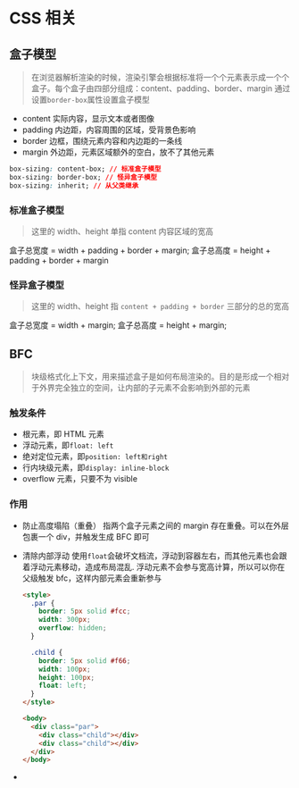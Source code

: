 # CSS 相关

## 盒子模型

> 在浏览器解析渲染的时候，渲染引擎会根据标准将一个个元素表示成一个个盒子。每个盒子由四部分组成：content、padding、border、margin
> 通过设置`border-box`属性设置盒子模型

- content 实际内容，显示文本或者图像
- padding 内边距，内容周围的区域，受背景色影响
- border 边框，围绕元素内容和内边距的一条线
- margin 外边距，元素区域额外的空白，放不了其他元素

```css
box-sizing: content-box; // 标准盒子模型
box-sizing: border-box; // 怪异盒子模型
box-sizing: inherit; // 从父类继承
```

### 标准盒子模型

> 这里的 width、height 单指 content 内容区域的宽高

盒子总宽度 = width + padding + border + margin;
盒子总高度 = height + padding + border + margin

### 怪异盒子模型

> 这里的 width、height 指 `content + padding + border` 三部分的总的宽高

盒子总宽度 = width + margin;
盒子总高度 = height + margin;

## BFC

> 块级格式化上下文，用来描述盒子是如何布局渲染的。目的是形成一个相对于外界完全独立的空间，让内部的子元素不会影响到外部的元素

### 触发条件

- 根元素，即 HTML 元素
- 浮动元素，即`float: left`
- 绝对定位元素，即`position: left和right`
- 行内块级元素，即`display: inline-block`
- overflow 元素，只要不为 visible

### 作用

- 防止高度塌陷（重叠）
  指两个盒子元素之间的 margin 存在重叠。可以在外层包裹一个 div，并触发生成 BFC 即可
- 清除内部浮动
  使用`float`会破坏文档流，浮动到容器左右，而其他元素也会跟着浮动元素移动，造成布局混乱.
  浮动元素不会参与宽高计算，所以可以你在父级触发 bfc，这样内部元素会重新参与

  ```html
  <style>
    .par {
      border: 5px solid #fcc;
      width: 300px;
      overflow: hidden;
    }

    .child {
      border: 5px solid #f66;
      width: 100px;
      height: 100px;
      float: left;
    }
  </style>

  <body>
    <div class="par">
      <div class="child"></div>
      <div class="child"></div>
    </div>
  </body>
  ```

-

